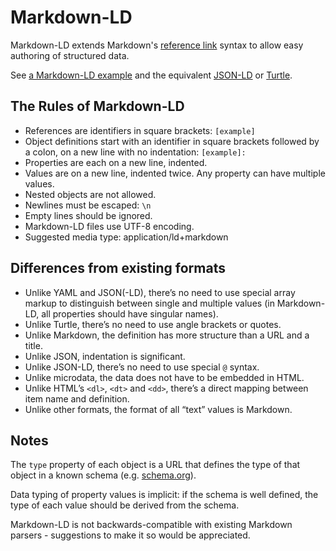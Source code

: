 # Markdown-LD

Markdown-LD extends Markdown's [reference link](http://spec.commonmark.org/0.18/#reference-link) syntax to allow easy authoring of structured data.

See [a Markdown-LD example](https://raw.githubusercontent.com/hubgit/markdown-ld/master/example.md) and the equivalent [JSON-LD](https://raw.githubusercontent.com/hubgit/markdown-ld/master/example.json) or [Turtle](https://raw.githubusercontent.com/hubgit/markdown-ld/master/example.ttl).

## The Rules of Markdown-LD

* References are identifiers in square brackets: `[example]`
* Object definitions start with an identifier in square brackets followed by a colon, on a new line with no indentation: `[example]:`
* Properties are each on a new line, indented.
* Values are on a new line, indented twice. Any property can have multiple values.
* Nested objects are not allowed.
* Newlines must be escaped: `\n`
* Empty lines should be ignored.
* Markdown-LD files use UTF-8 encoding.
* Suggested media type: application/ld+markdown

## Differences from existing formats

* Unlike YAML and JSON(-LD), there’s no need to use special array markup to distinguish between single and multiple values (in Markdown-LD, all properties should have singular names).
* Unlike Turtle, there’s no need to use angle brackets or quotes.
* Unlike Markdown, the definition has more structure than a URL and a title.
* Unlike JSON, indentation is significant.
* Unlike JSON-LD, there’s no need to use special `@` syntax.
* Unlike microdata, the data does not have to be embedded in HTML.
* Unlike HTML’s `<dl>`, `<dt>` and `<dd>`, there’s a direct mapping between item name and definition.
* Unlike other formats, the format of all “text” values is Markdown.

## Notes

The `type` property of each object is a URL that defines the type of that object in a known schema (e.g. [schema.org](http://schema.org/)).

Data typing of property values is implicit: if the schema is well defined, the type of each value should be derived from the schema.

Markdown-LD is not backwards-compatible with existing Markdown parsers - suggestions to make it so would be appreciated.
